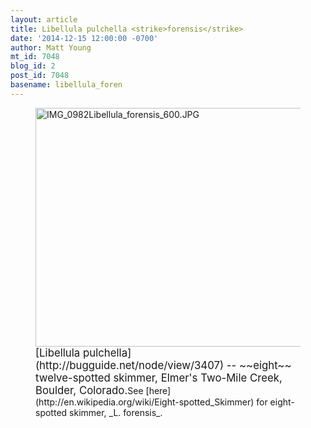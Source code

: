 ```yaml
---
layout: article
title: Libellula pulchella <strike>forensis</strike>
date: '2014-12-15 12:00:00 -0700'
author: Matt Young
mt_id: 7048
blog_id: 2
post_id: 7048
basename: libellula_foren
---
```

<figure>
<img src="http://pandasthumb.org/archives/2014/12/12/IMG_0982Libellula_forensis_600.JPG" alt="IMG_0982Libellula_forensis_600.JPG" width="600" height="382" />
<figcaption markdown="span">
<big>[Libellula pulchella](http://bugguide.net/node/view/3407) -- ~~eight~~ twelve-spotted skimmer, Elmer's Two-Mile Creek, Boulder, Colorado.</big>See [here](http://en.wikipedia.org/wiki/Eight-spotted_Skimmer) for eight-spotted skimmer, _L. forensis_.

</figcaption>
</figure>
